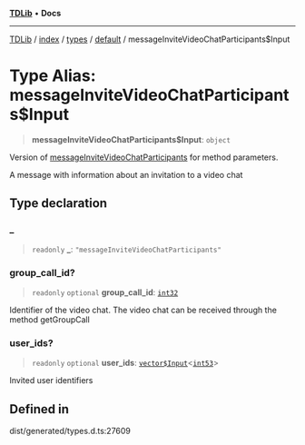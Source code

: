 [**TDLib**](../../../../../../README.md) • **Docs**

***

[TDLib](../../../../../../modules.md) / [index](../../../../../README.md) / [types](../../../README.md) / [default](../README.md) / messageInviteVideoChatParticipants$Input

# Type Alias: messageInviteVideoChatParticipants$Input

> **messageInviteVideoChatParticipants$Input**: `object`

Version of [messageInviteVideoChatParticipants](messageInviteVideoChatParticipants.md) for method parameters.

A message with information about an invitation to a video chat

## Type declaration

### \_

> `readonly` **\_**: `"messageInviteVideoChatParticipants"`

### group\_call\_id?

> `readonly` `optional` **group\_call\_id**: [`int32`](int32.md)

Identifier of the video chat. The video chat can be received through the method getGroupCall

### user\_ids?

> `readonly` `optional` **user\_ids**: [`vector$Input`](vector$Input.md)\<[`int53`](int53.md)\>

Invited user identifiers

## Defined in

dist/generated/types.d.ts:27609
